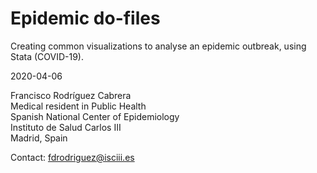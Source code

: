 # Epidemic do-files
Creating common visualizations to analyse an epidemic outbreak, using Stata (COVID-19).

2020-04-06

Francisco Rodríguez Cabrera<br>
Medical resident in Public Health<br>
Spanish National Center of Epidemiology<br>
Instituto de Salud Carlos III<br>
Madrid, Spain

Contact: fdrodriguez@isciii.es

